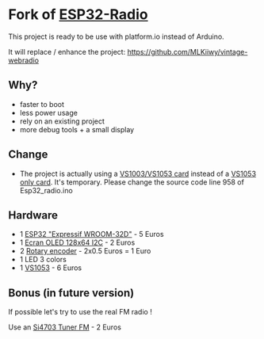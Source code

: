 # Fork of [ESP32-Radio](https://github.com/Edzelf/ESP32-Radio)

This project is ready to be use with platform.io instead of Arduino.

It will replace / enhance the project: https://github.com/MLKiiwy/vintage-webradio

## Why?

- faster to boot
- less power usage
- rely on an existing project
- more debug tools + a small display

## Change

- The project is actually using a [VS1003/VS1053 card](https://fr.aliexpress.com/item/32956293891.html?spm=a2g0s.9042311.0.0.576f6c37jCH8yX)  instead of a [VS1053 only card](https://fr.aliexpress.com/item/32965676064.html?spm=a2g0o.productlist.0.0.78df4253If8bK3&algo_pvid=30f14fdd-d91a-427f-a696-4d16c177ce79&algo_expid=30f14fdd-d91a-427f-a696-4d16c177ce79-17&btsid=2100bde716041698085237831e3e34&ws_ab_test=searchweb0_0,searchweb201602_,searchweb201603_). It's temporary. Please change the source code line 958 of Esp32_radio.ino

## Hardware

- 1 [ESP32 "Expressif WROOM-32D"](https://fr.aliexpress.com/item/4000296658456.html?spm=a2g0s.9042311.0.0.576f6c37jCH8yX) - 5 Euros
- 1 [Ecran OLED 128x64 I2C](https://fr.aliexpress.com/item/33060125669.html?spm=a2g0s.9042311.0.0.576f6c37jCH8yX) - 2 Euros
- 2 [Rotary encoder](https://fr.aliexpress.com/item/32864246557.html?spm=a2g0s.9042311.0.0.27426c37XIycFz) - 2x0.5 Euros = 1 Euro
- 1 LED 3 colors
- 1 [VS1053](https://fr.aliexpress.com/item/32965676064.html?spm=a2g0s.9042311.0.0.37e26c37Sjl6ef) - 6 Euros

## Bonus (in future version)

If possible let's try to use the real FM radio !

Use an [Si4703 Tuner FM](https://fr.aliexpress.com/item/32412451595.html?spm=a2g0s.9042311.0.0.37e26c37Sjl6ef) - 2 Euros